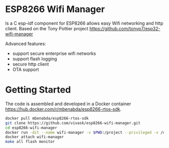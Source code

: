 # ESP8266 Wifi Manager

Is a C esp-idf component for ESP8266 allows easy Wifi networking and http client.
Based on the Tony Pottier project https://github.com/tonyp7/esp32-wifi-manager

Advanced features:
  - support secure enterprise wifi networks
  - support flash logging
  - secure http client
  - OTA support

# Getting Started

The code is assembled and developed in a Docker container https://hub.docker.com/r/mbenabda/esp8266-rtos-sdk.

```bash 
docker pull mbenabda/esp8266-rtos-sdk
git clone https://github.com/vivask/esp8266-wifi-manager.git
cd esp8266-wifi-manager
docker run -dit --name wifi-manager -v $PWD:/project --privileged -v /dev:/dev -w /project mbenabda/esp8266-rtos-sdk
docker attach wifi-manager
make all flash monitor
```